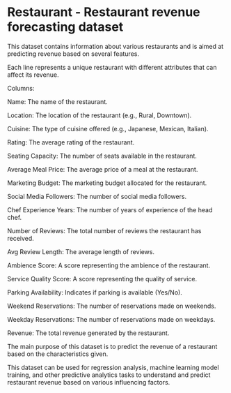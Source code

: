 # Restaurant - Restaurant revenue forecasting dataset 

 This dataset contains information about various restaurants and is aimed at predicting revenue based on several features.

 Each line represents a unique restaurant with different attributes that can affect its revenue.

 Columns:

 Name: The name of the restaurant.

 Location: The location of the restaurant (e.g., Rural, Downtown).

 Cuisine: The type of cuisine offered (e.g., Japanese, Mexican, Italian).

 Rating: The average rating of the restaurant.

 Seating Capacity: The number of seats available in the restaurant.

 Average Meal Price: The average price of a meal at the restaurant.

 Marketing Budget: The marketing budget allocated for the restaurant.

 Social Media Followers: The number of social media followers.

 Chef Experience Years: The number of years of experience of the head chef.

 Number of Reviews: The total number of reviews the restaurant has received.

 Avg Review Length: The average length of reviews.

 Ambience Score: A score representing the ambience of the restaurant.

 Service Quality Score: A score representing the quality of service.

 Parking Availability: Indicates if parking is available (Yes/No).

 Weekend Reservations: The number of reservations made on weekends.

 Weekday Reservations: The number of reservations made on weekdays.

 Revenue: The total revenue generated by the restaurant.
 

 The main purpose of this dataset is to predict the revenue of a restaurant based on the characteristics given.


 This dataset can be used for regression analysis, machine learning model training, and other predictive analytics tasks to understand and predict restaurant revenue based on various influencing factors.
